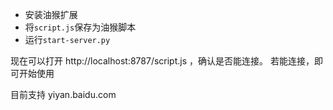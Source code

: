 - 安装油猴扩展
- 将`script.js`保存为油猴脚本
- 运行`start-server.py`

现在可以打开 http://localhost:8787/script.js ，确认是否能连接。
若能连接，即可开始使用

目前支持 yiyan.baidu.com